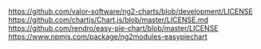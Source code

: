 https://github.com/valor-software/ng2-charts/blob/development/LICENSE
https://github.com/chartjs/Chart.js/blob/master/LICENSE.md
https://github.com/rendro/easy-pie-chart/blob/master/LICENSE
https://www.npmjs.com/package/ng2modules-easypiechart


